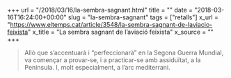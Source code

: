 +++
url = "/2018/03/16/la-sembra-sagnant.html"
title = ""
date = "2018-03-16T16:24:00+00:00"
slug = "la-sembra-sagnant"
tags = ["retalls"]
x_url = "https://www.eltemps.cat/article/3548/la-sembra-sagnant-de-laviacio-feixista"
x_title = "La sembra sagnant de l’aviació feixista"
x_source = ""
+++


> Allò que s’accentuarà i “perfeccionarà” en la Segona Guerra Mundial, va començar a provar-se, i a practicar-se amb assiduïtat, a la Península. I, molt especialment, a l’arc mediterrani.

